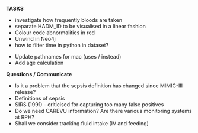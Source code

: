 
**TASKS**
* investigate how frequently bloods are taken
* separate HADM_ID to be visualised in a linear fashion
* Colour code abnormalities in red
* Unwind in Neo4j
* how to filter time in python in dataset?
- Update pathnames for mac (uses / instead)
- Add age calculation

**Questions / Communicate**
- Is it a problem that the sepsis definition has changed since MIMIC-III release?
- Definitions of sepsis
- SIRS (1991) - criticised for capturing too many false positives
- Do we need CAREVU information? Are there various monitoring systems at RPH?
- Shall we consider tracking fluid intake (IV and feeding)
